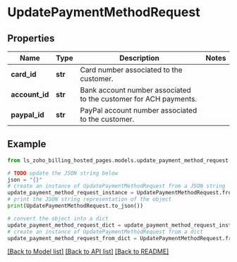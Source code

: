 # UpdatePaymentMethodRequest


## Properties

Name | Type | Description | Notes
------------ | ------------- | ------------- | -------------
**card_id** | **str** | Card number associated to the customer. | 
**account_id** | **str** | Bank account number associated to the customer for ACH payments. | 
**paypal_id** | **str** | PayPal account number associated to the customer. | 

## Example

```python
from ls_zoho_billing_hosted_pages.models.update_payment_method_request import UpdatePaymentMethodRequest

# TODO update the JSON string below
json = "{}"
# create an instance of UpdatePaymentMethodRequest from a JSON string
update_payment_method_request_instance = UpdatePaymentMethodRequest.from_json(json)
# print the JSON string representation of the object
print(UpdatePaymentMethodRequest.to_json())

# convert the object into a dict
update_payment_method_request_dict = update_payment_method_request_instance.to_dict()
# create an instance of UpdatePaymentMethodRequest from a dict
update_payment_method_request_from_dict = UpdatePaymentMethodRequest.from_dict(update_payment_method_request_dict)
```
[[Back to Model list]](../README.md#documentation-for-models) [[Back to API list]](../README.md#documentation-for-api-endpoints) [[Back to README]](../README.md)


